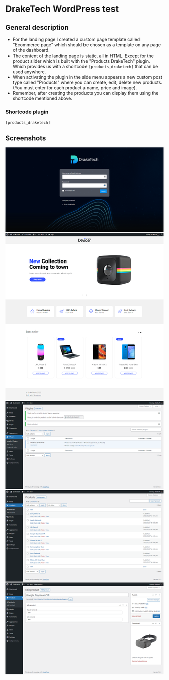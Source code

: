 # DrakeTech WordPress test

## General description
* For the landing page I created a custom page template called "Ecommerce page" which should be chosen as a template on any page of the dashboard. 
* The content of the landing page is static, all in HTML. 
Except for the product slider which is built with the "Products DrakeTech" plugin. Which provides us with a shortcode `[products_draketech]` that can be used anywhere. 
* When activating the plugin in the side menu appears a new custom post type called "Products" where you can create, edit, delete new products. (You must enter for each product a name, price and image).
* Remember, after creating the products you can display them using the shortcode mentioned above. 

### Shortcode plugin

```
[products_draketech]
```

## Screenshots 

![src/login.png](wp-content/themes/draketech/assets/img/documentation/login.png "Custom login")
![src/landing-product.png](wp-content/themes/draketech/assets/img/documentation/landing-product.png "Landing ecommerce")
![src/activate-plugin.png](wp-content/themes/draketech/assets/img/documentation/activate-plugin.png "Plugin activation")
![src/product_postype.png](wp-content/themes/draketech/assets/img/documentation/product_postype.png "Product Postype")
![src/edit-product.png](wp-content/themes/draketech/assets/img/documentation/edit-product.png "Edit product")

